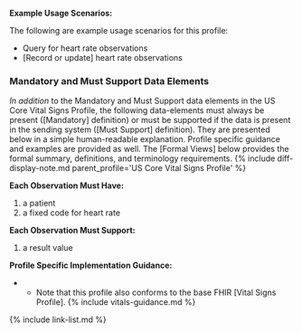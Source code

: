 
**Example Usage Scenarios:**

The following are example usage scenarios for this profile:

- Query for heart rate observations
- [Record or update] heart rate observations

### Mandatory and Must Support Data Elements

*In addition* to the Mandatory and Must Support data elements in the US Core Vital Signs Profile, the following data-elements must always be present ([Mandatory] definition) or must be supported if the data is present in the sending system ([Must Support] definition). They are presented below in a simple human-readable explanation. Profile specific guidance and examples are provided as well.  The [Formal Views] below provides the  formal summary, definitions, and terminology requirements.  {% include diff-display-note.md parent_profile='US Core Vital Signs Profile' %}

**Each Observation Must Have:**

1. a patient
1. a fixed code for heart rate

**Each Observation Must Support:**

1.  a result value

**Profile Specific Implementation Guidance:**

- - Note that this profile also conforms to the base FHIR [Vital Signs Profile].
{% include vitals-guidance.md %}

{% include link-list.md %}
